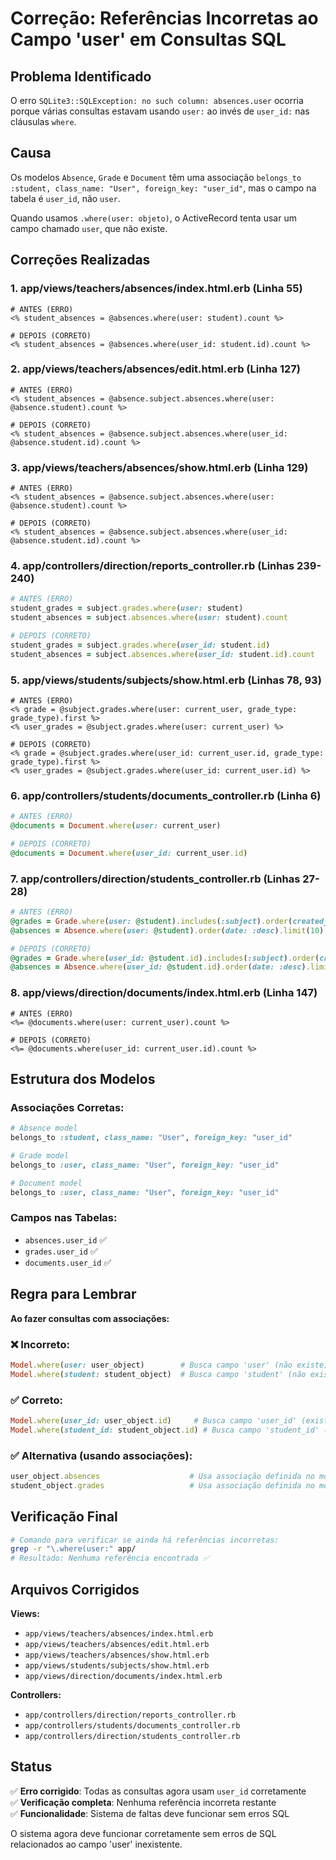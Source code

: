 # Correção: Referências Incorretas ao Campo 'user' em Consultas SQL

## Problema Identificado

O erro `SQLite3::SQLException: no such column: absences.user` ocorria porque várias consultas estavam usando `user:` ao invés de `user_id:` nas cláusulas `where`.

## Causa

Os modelos `Absence`, `Grade` e `Document` têm uma associação `belongs_to :student, class_name: "User", foreign_key: "user_id"`, mas o campo na tabela é `user_id`, não `user`.

Quando usamos `.where(user: objeto)`, o ActiveRecord tenta usar um campo chamado `user`, que não existe.

## Correções Realizadas

### 1. **app/views/teachers/absences/index.html.erb** (Linha 55)

```erb
# ANTES (ERRO)
<% student_absences = @absences.where(user: student).count %>

# DEPOIS (CORRETO)  
<% student_absences = @absences.where(user_id: student.id).count %>
```

### 2. **app/views/teachers/absences/edit.html.erb** (Linha 127)

```erb
# ANTES (ERRO)
<% student_absences = @absence.subject.absences.where(user: @absence.student).count %>

# DEPOIS (CORRETO)
<% student_absences = @absence.subject.absences.where(user_id: @absence.student.id).count %>
```

### 3. **app/views/teachers/absences/show.html.erb** (Linha 129)

```erb
# ANTES (ERRO)
<% student_absences = @absence.subject.absences.where(user: @absence.student).count %>

# DEPOIS (CORRETO)
<% student_absences = @absence.subject.absences.where(user_id: @absence.student.id).count %>
```

### 4. **app/controllers/direction/reports_controller.rb** (Linhas 239-240)

```ruby
# ANTES (ERRO)
student_grades = subject.grades.where(user: student)
student_absences = subject.absences.where(user: student).count

# DEPOIS (CORRETO)
student_grades = subject.grades.where(user_id: student.id)
student_absences = subject.absences.where(user_id: student.id).count
```

### 5. **app/views/students/subjects/show.html.erb** (Linhas 78, 93)

```erb
# ANTES (ERRO)
<% grade = @subject.grades.where(user: current_user, grade_type: grade_type).first %>
<% user_grades = @subject.grades.where(user: current_user) %>

# DEPOIS (CORRETO)
<% grade = @subject.grades.where(user_id: current_user.id, grade_type: grade_type).first %>
<% user_grades = @subject.grades.where(user_id: current_user.id) %>
```

### 6. **app/controllers/students/documents_controller.rb** (Linha 6)

```ruby
# ANTES (ERRO)
@documents = Document.where(user: current_user)

# DEPOIS (CORRETO)
@documents = Document.where(user_id: current_user.id)
```

### 7. **app/controllers/direction/students_controller.rb** (Linhas 27-28)

```ruby
# ANTES (ERRO)
@grades = Grade.where(user: @student).includes(:subject).order(created_at: :desc).limit(10)
@absences = Absence.where(user: @student).order(date: :desc).limit(10)

# DEPOIS (CORRETO)
@grades = Grade.where(user_id: @student.id).includes(:subject).order(created_at: :desc).limit(10)
@absences = Absence.where(user_id: @student.id).order(date: :desc).limit(10)
```

### 8. **app/views/direction/documents/index.html.erb** (Linha 147)

```erb
# ANTES (ERRO)
<%= @documents.where(user: current_user).count %>

# DEPOIS (CORRETO)
<%= @documents.where(user_id: current_user.id).count %>
```

## Estrutura dos Modelos

### Associações Corretas:
```ruby
# Absence model
belongs_to :student, class_name: "User", foreign_key: "user_id"

# Grade model  
belongs_to :user, class_name: "User", foreign_key: "user_id"

# Document model
belongs_to :user, class_name: "User", foreign_key: "user_id"
```

### Campos nas Tabelas:
- `absences.user_id` ✅
- `grades.user_id` ✅
- `documents.user_id` ✅

## Regra para Lembrar

**Ao fazer consultas com associações:**

### ❌ **Incorreto:**
```ruby
Model.where(user: user_object)        # Busca campo 'user' (não existe)
Model.where(student: student_object)  # Busca campo 'student' (não existe)
```

### ✅ **Correto:**
```ruby
Model.where(user_id: user_object.id)     # Busca campo 'user_id' (existe)
Model.where(student_id: student_object.id) # Busca campo 'student_id' (existe)
```

### ✅ **Alternativa (usando associações):**
```ruby
user_object.absences                    # Usa associação definida no model
student_object.grades                   # Usa associação definida no model
```

## Verificação Final

```bash
# Comando para verificar se ainda há referências incorretas:
grep -r "\.where(user:" app/
# Resultado: Nenhuma referência encontrada ✅
```

## Arquivos Corrigidos

**Views:**
- `app/views/teachers/absences/index.html.erb`
- `app/views/teachers/absences/edit.html.erb`
- `app/views/teachers/absences/show.html.erb`
- `app/views/students/subjects/show.html.erb`
- `app/views/direction/documents/index.html.erb`

**Controllers:**
- `app/controllers/direction/reports_controller.rb`
- `app/controllers/students/documents_controller.rb`
- `app/controllers/direction/students_controller.rb`

## Status

✅ **Erro corrigido**: Todas as consultas agora usam `user_id` corretamente  
✅ **Verificação completa**: Nenhuma referência incorreta restante  
✅ **Funcionalidade**: Sistema de faltas deve funcionar sem erros SQL  

O sistema agora deve funcionar corretamente sem erros de SQL relacionados ao campo 'user' inexistente.